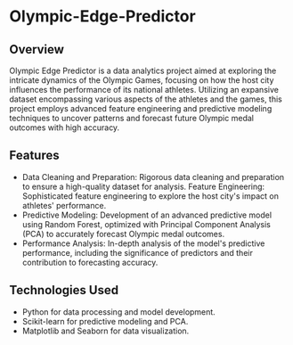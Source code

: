 # Olympic-Edge-Predictor

## Overview
Olympic Edge Predictor is a data analytics project aimed at exploring the intricate dynamics of the Olympic Games, focusing on how the host city influences the performance of its national athletes. Utilizing an expansive dataset encompassing various aspects of the athletes and the games, this project employs advanced feature engineering and predictive modeling techniques to uncover patterns and forecast future Olympic medal outcomes with high accuracy.

## Features
- Data Cleaning and Preparation: Rigorous data cleaning and preparation to ensure a high-quality dataset for analysis.
Feature Engineering: Sophisticated feature engineering to explore the host city's impact on athletes' performance.
- Predictive Modeling: Development of an advanced predictive model using Random Forest, optimized with Principal Component Analysis (PCA) to accurately forecast Olympic medal outcomes.
- Performance Analysis: In-depth analysis of the model's predictive performance, including the significance of predictors and their contribution to forecasting accuracy.

## Technologies Used
- Python for data processing and model development.
- Scikit-learn for predictive modeling and PCA.
- Matplotlib and Seaborn for data visualization.

